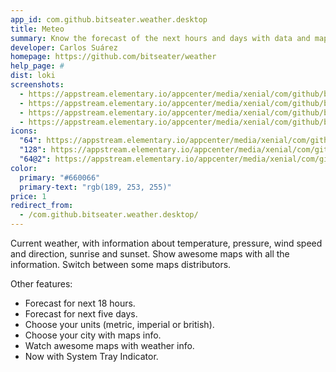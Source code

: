 ```yaml
---
app_id: com.github.bitseater.weather.desktop
title: Meteo
summary: Know the forecast of the next hours and days with data and maps
developer: Carlos Suárez
homepage: https://github.com/bitseater/weather
help_page: #
dist: loki
screenshots:
  - https://appstream.elementary.io/appcenter/media/xenial/com/github/bitseater.weather.desktop/E832DAF04D1B5C8B0CDBECFD370E199A/screenshots/image-1_orig.png
  - https://appstream.elementary.io/appcenter/media/xenial/com/github/bitseater.weather.desktop/E832DAF04D1B5C8B0CDBECFD370E199A/screenshots/image-2_orig.png
  - https://appstream.elementary.io/appcenter/media/xenial/com/github/bitseater.weather.desktop/E832DAF04D1B5C8B0CDBECFD370E199A/screenshots/image-3_orig.png
  - https://appstream.elementary.io/appcenter/media/xenial/com/github/bitseater.weather.desktop/E832DAF04D1B5C8B0CDBECFD370E199A/screenshots/image-4_orig.png
icons:
  "64": https://appstream.elementary.io/appcenter/media/xenial/com/github/bitseater.weather.desktop/E832DAF04D1B5C8B0CDBECFD370E199A/icons/64x64/com.github.bitseater.weather_com.github.bitseater.weather.png
  "128": https://appstream.elementary.io/appcenter/media/xenial/com/github/bitseater.weather.desktop/E832DAF04D1B5C8B0CDBECFD370E199A/icons/128x128/com.github.bitseater.weather_com.github.bitseater.weather.png
  "64@2": https://appstream.elementary.io/appcenter/media/xenial/com/github/bitseater.weather.desktop/E832DAF04D1B5C8B0CDBECFD370E199A/icons/64x64@2/com.github.bitseater.weather_com.github.bitseater.weather.png
color:
  primary: "#660066"
  primary-text: "rgb(189, 253, 255)"
price: 1
redirect_from:
  - /com.github.bitseater.weather.desktop/
---
```


<p>Current weather, with information about temperature, pressure,
        wind speed and direction, sunrise and sunset. Show awesome maps with
        all the information. Switch between some maps distributors.</p>
<p>Other features:</p>
<ul>
  <li>Forecast for next 18 hours.</li>
  <li>Forecast for next five days.</li>
  <li>Choose your units (metric, imperial or british).</li>
  <li>Choose your city with maps info.</li>
  <li>Watch awesome maps with weather info.</li>
  <li>Now with System Tray Indicator.</li>
</ul>
